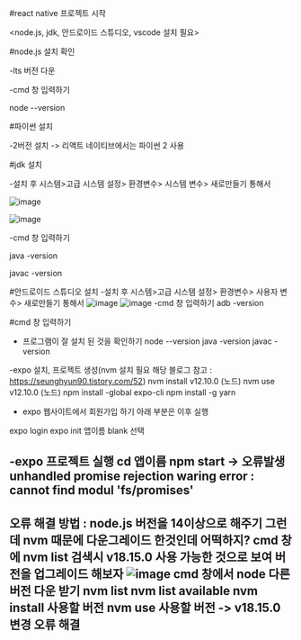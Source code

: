 #react native 프로젝트 시작

<node.js, jdk, 안드로이드 스튜디오, vscode 설치 필요>

#node.js 설치 확인

-lts 버전 다운

-cmd 창 입력하기

node --version

#파이썬 설치

-2버전 설치 -> 리액트 네이티브에서는 파이썬 2 사용

#jdk 설치

-설치 후 시스템>고급 시스템 설정> 환경변수> 시스템 변수> 새로만들기 통해서 

![image](https://user-images.githubusercontent.com/123061106/229601847-e1c0cafc-29da-45b4-bb2d-ca74a92c576e.png)

![image](https://user-images.githubusercontent.com/123061106/229602021-bd0d24c2-2856-4ea2-b97c-0877e648064d.png)


-cmd 창 입력하기

java -version

javac -version


#안드로이드 스튜디오 설치
-설치 후 시스템>고급 시스템 설정> 환경변수> 사용자 변수> 새로만들기 통해서
![image](https://user-images.githubusercontent.com/123061106/229602547-9f5d4d48-e82b-4084-b208-453f4bacebb9.png)
![image](https://user-images.githubusercontent.com/123061106/229602670-3a664fdb-99a0-4aee-b70a-4cfb4b0e82e3.png)
-cmd 창 입력하기
adb -version



#cmd 창 입력하기
- 프로그램이 잘 설치 된 것을 확인하기
node --version
java -version
javac -version

-expo 설치, 프로젝트 생성(nvm 설치 필요 해당 블로그 참고 : https://seunghyun90.tistory.com/52)
nvm install v12.10.0 (노드)
nvm use v12.10.0 (노드)
npm install -global expo-cli
npm install -g yarn

- expo 웹사이트에서 회원가입 하기 아래 부분은 이후 실행

expo login
expo init 앱이름
blank 선택

-expo 프로젝트 실행
cd 앱이름
npm start 
-> 오류발생 unhandled promise rejection waring error : cannot find modul 'fs/promises'
------------------------------------------------------------------------------------------------------------------
오류 해결 방법 : node.js 버전을 14이상으로 해주기 그런데 nvm 때문에 다운그레이드 한것인데 어떡하지?
cmd 창에 nvm list 검색시 v18.15.0 사용 가능한 것으로 보여 버전을 업그레이드 해보자
![image](https://user-images.githubusercontent.com/123061106/229605192-62d08a88-61eb-42e5-b7ef-fb3b2a726fd1.png)
cmd 창에서 node 다른 버전 다운 받기
nvm list
nvm list available
nvm install 사용할 버전
nvm use 사용할 버전
-> v18.15.0 변경
오류 해결
------------------------------------------------------------------------------------------------------------------
